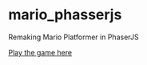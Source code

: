 # mario_phasserjs
Remaking Mario Platformer in PhaserJS

[Play the game here](https://phamous2day.github.io/mario_phasserjs/)

